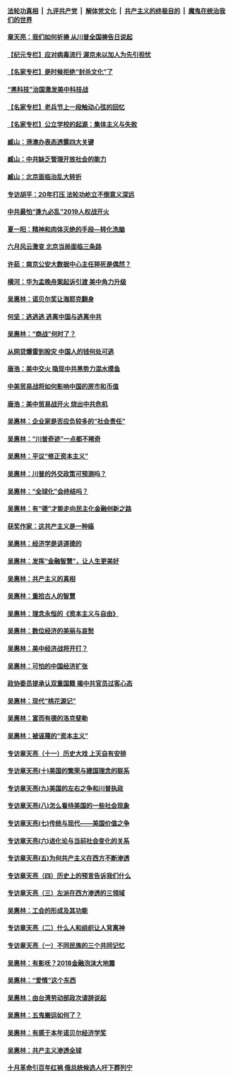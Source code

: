 ####  [法轮功真相](../../../../basic/blob/master/README.md?t=06300703) &nbsp;|&nbsp; [九评共产党](../../../../9ping.md/blob/master/README.md?t=06300703) &nbsp;|&nbsp; [解体党文化](../../../../jtdwh.md/blob/master/README.md?t=06300703)  &nbsp;|&nbsp; [共产主义的终极目的](../../../../gczydzjmd.md/blob/master/README.md?t=06300703) &nbsp;|&nbsp; [魔鬼在统治我们的世界](../../../../mgztzwmdsj.md/blob/master/README.md?t=06300703) 

#### [章天亮：我们如何祈祷 从川普全国祷告日说起](../pages/nsc423/n11944627.md?t=06300703) 

#### [【纪元专栏】应对病毒流行 渥京未以加人为先引担忧](../pages/nsc423/n11875714.md?t=06300703) 

#### [【名家专栏】是时候拒绝“封杀文化”了](../pages/nsc423/n11814093.md?t=06300703) 

#### [“黑科技”治国激发美中科技战](../pages/nsc423/n11638056.md?t=06300703) 

#### [【名家专栏】老兵节上一段触动心弦的回忆](../pages/nsc423/n11646016.md?t=06300703) 

#### [【名家专栏】公立学校的起源：集体主义与失败](../pages/nsc423/n11601833.md?t=06300703) 

#### [臧山：港澳办表态透露四大关键](../pages/nsc423/n11421628.md?t=06300703) 

#### [臧山：中共缺乏管理开放社会的能力](../pages/nsc423/n11407457.md?t=06300703) 

#### [臧山：北京面临治乱大转折](../pages/nsc423/n11406895.md?t=06300703) 

#### [专访胡平：20年打压 法轮功屹立不倒意义深远](../pages/nsc423/n11398800.md?t=06300703) 

#### [中共最怕“逢九必乱”2019人权战开火](../pages/nsc423/n11385248.md?t=06300703) 

#### [夏一阳：精神和肉体灭绝的手段—转化洗脑](../pages/nsc423/n11368250.md?t=06300703) 

#### [六月风云激变 北京当局面临三条路](../pages/nsc423/n11313668.md?t=06300703) 

#### [许茹：南京公安大数据中心主任猝死是偶然？](../pages/nsc423/n11064744.md?t=06300703) 

#### [横河：华为孟晚舟案起诉引渡 美中角力升级](../pages/nsc423/n11027230.md?t=06300703) 

#### [吴惠林：诺贝尔奖让海耶克翻身](../pages/nsc423/n10890049.md?t=06300703) 

#### [何坚：逃逃逃 逃离中国与逃离中共](../pages/nsc423/n10592891.md?t=06300703) 

#### [吴惠林：“商战”何时了？](../pages/nsc423/n10573558.md?t=06300703) 

#### [从网贷爆雷到股灾 中国人的钱何处可逃](../pages/nsc423/n10572800.md?t=06300703) 

#### [唐浩：美中交火 隐现中共黑势力混水摸鱼](../pages/nsc423/n10544040.md?t=06300703) 

#### [中美贸易战将如何影响中国的房市和币值](../pages/nsc423/n10543697.md?t=06300703) 

#### [唐浩：美中贸易战开火 烧出中共危机](../pages/nsc423/n10540126.md?t=06300703) 

#### [吴惠林：企业家是否应负较多的“社会责任”](../pages/nsc423/n10535022.md?t=06300703) 

#### [吴惠林：“川普奇迹”一点都不稀奇](../pages/nsc423/n10512808.md?t=06300703) 

#### [吴惠林：平议“修正资本主义”](../pages/nsc423/n10495724.md?t=06300703) 

#### [吴惠林：川普的外交政策可预测吗？](../pages/nsc423/n10462387.md?t=06300703) 

#### [吴惠林：“全球化”会终结吗？](../pages/nsc423/n10452838.md?t=06300703) 

#### [吴惠林：有“德”才能走向民主化金融创新之路](../pages/nsc423/n10432292.md?t=06300703) 

#### [获奖作家：这共产主义是一种癌](../pages/nsc423/n10431541.md?t=06300703) 

#### [吴惠林：经济学是讲道德的](../pages/nsc423/n10398014.md?t=06300703) 

#### [吴惠林：发挥“金融智慧”，让人生更美好](../pages/nsc423/n10375019.md?t=06300703) 

#### [吴惠林：共产主义的真相](../pages/nsc423/n10351394.md?t=06300703) 

#### [吴惠林：重拾古人的智慧](../pages/nsc423/n10337691.md?t=06300703) 

#### [吴惠林：理念永恒的《资本主义与自由》](../pages/nsc423/n10316274.md?t=06300703) 

#### [吴惠林：数位经济的美丽与哀愁](../pages/nsc423/n10292946.md?t=06300703) 

#### [吴惠林：美中经济战将开打？](../pages/nsc423/n10258825.md?t=06300703) 

#### [吴惠林：可怕的中国经济扩张](../pages/nsc423/n10219147.md?t=06300703) 

#### [政协委员提承认双重国籍 揭中共官员过客心态](../pages/nsc423/n10208809.md?t=06300703) 

#### [吴惠林：现代“桃花源记”](../pages/nsc423/n10185234.md?t=06300703) 

#### [吴惠林：富而有德的洛克斐勒](../pages/nsc423/n10142264.md?t=06300703) 

#### [吴惠林：被诬蔑的“资本主义”](../pages/nsc423/n10124816.md?t=06300703) 

#### [专访章天亮（十一）历史大戏 上天自有安排](../pages/nsc423/n10094905.md?t=06300703) 

#### [专访章天亮(十)美国的繁荣与建国理念的联系](../pages/nsc423/n10094899.md?t=06300703) 

#### [专访章天亮(九)美国的左右之争和川普执政](../pages/nsc423/n10094889.md?t=06300703) 

#### [专访章天亮(八)怎么看待美国的一些社会现象](../pages/nsc423/n10094857.md?t=06300703) 

#### [专访章天亮(七)传统与现代——美国价值之争](../pages/nsc423/n10093140.md?t=06300703) 

#### [专访章天亮(六)进化论与当前社会变化的关系](../pages/nsc423/n10092036.md?t=06300703) 

#### [专访章天亮(五)为何共产主义在西方不断渗透](../pages/nsc423/n10083620.md?t=06300703) 

#### [专访章天亮（四）历史上的预言告诉我们什么](../pages/nsc423/n10083606.md?t=06300703) 

#### [专访章天亮（三）左派在西方渗透的三领域](../pages/nsc423/n10081115.md?t=06300703) 

#### [吴惠林：工会的形成及其功能](../pages/nsc423/n10080633.md?t=06300703) 

#### [专访章天亮（二）什么人和组织让人背离神](../pages/nsc423/n10076637.md?t=06300703) 

#### [专访章天亮（一）不同民族的三个共同记忆](../pages/nsc423/n10074188.md?t=06300703) 

#### [吴惠林：有影呒？2018金融泡沫大地震](../pages/nsc423/n10040534.md?t=06300703) 

#### [吴惠林：“爱情”这个东西](../pages/nsc423/n10019423.md?t=06300703) 

#### [吴惠林：由台湾劳动部政次请辞说起](../pages/nsc423/n9979679.md?t=06300703) 

#### [吴惠林：五鬼搬运如何了？](../pages/nsc423/n9925338.md?t=06300703) 

#### [吴惠林：有感于本年诺贝尔经济学奖](../pages/nsc423/n9871883.md?t=06300703) 

#### [吴惠林：共产主义渗透全球](../pages/nsc423/n9812748.md?t=06300703) 

#### [十月革命引百年红祸 俄总统候选人吁下葬列宁](../pages/nsc423/n9810182.md?t=06300703) 

